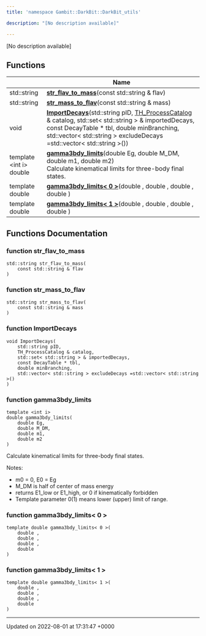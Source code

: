 ```yaml
---
title: 'namespace Gambit::DarkBit::DarkBit_utils'

description: "[No description available]"

---
```







[No description available]

## Functions

|                | Name           |
| -------------- | -------------- |
| std::string | **[str_flav_to_mass](/documentation/code/gambit_sphinxnamespaces/namespacegambit_1_1darkbit_1_1darkbit__utils/#function-str-flav-to-mass)**(const std::string & flav) |
| std::string | **[str_mass_to_flav](/documentation/code/gambit_sphinxnamespaces/namespacegambit_1_1darkbit_1_1darkbit__utils/#function-str-mass-to-flav)**(const std::string & mass) |
| void | **[ImportDecays](/documentation/code/gambit_sphinxnamespaces/namespacegambit_1_1darkbit_1_1darkbit__utils/#function-importdecays)**(std::string pID, [TH_ProcessCatalog](/documentation/code/gambit_sphinxclasses/structgambit_1_1darkbit_1_1th__processcatalog/) & catalog, std::set< std::string > & importedDecays, const DecayTable * tbl, double minBranching, std::vector< std::string > excludeDecays =std::vector< std::string >()) |
| template <int i\> <br>double | **[gamma3bdy_limits](/documentation/code/gambit_sphinxnamespaces/namespacegambit_1_1darkbit_1_1darkbit__utils/#function-gamma3bdy-limits)**(double Eg, double M_DM, double m1, double m2)<br>Calculate kinematical limits for three-body final states.  |
| template double | **[gamma3bdy_limits< 0 >](/documentation/code/gambit_sphinxnamespaces/namespacegambit_1_1darkbit_1_1darkbit__utils/#function-gamma3bdy-limits<-0->)**(double , double , double , double ) |
| template double | **[gamma3bdy_limits< 1 >](/documentation/code/gambit_sphinxnamespaces/namespacegambit_1_1darkbit_1_1darkbit__utils/#function-gamma3bdy-limits<-1->)**(double , double , double , double ) |


## Functions Documentation

### function str_flav_to_mass

```
std::string str_flav_to_mass(
    const std::string & flav
)
```


### function str_mass_to_flav

```
std::string str_mass_to_flav(
    const std::string & mass
)
```


### function ImportDecays

```
void ImportDecays(
    std::string pID,
    TH_ProcessCatalog & catalog,
    std::set< std::string > & importedDecays,
    const DecayTable * tbl,
    double minBranching,
    std::vector< std::string > excludeDecays =std::vector< std::string >()
)
```


### function gamma3bdy_limits

```
template <int i>
double gamma3bdy_limits(
    double Eg,
    double M_DM,
    double m1,
    double m2
)
```

Calculate kinematical limits for three-body final states. 

Notes:

* m0 = 0, E0 = Eg
* M_DM is half of center of mass energy
* returns E1_low or E1_high, or 0 if kinematically forbidden
* Template parameter 0(1) means lower (upper) limit of range. 


### function gamma3bdy_limits< 0 >

```
template double gamma3bdy_limits< 0 >(
    double ,
    double ,
    double ,
    double 
)
```


### function gamma3bdy_limits< 1 >

```
template double gamma3bdy_limits< 1 >(
    double ,
    double ,
    double ,
    double 
)
```






-------------------------------

Updated on 2022-08-01 at 17:31:47 +0000